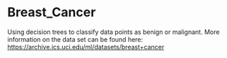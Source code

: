 # Breast_Cancer
Using decision trees to classify data points as benign or malignant. More information on the data set can be found here: https://archive.ics.uci.edu/ml/datasets/breast+cancer
